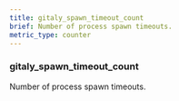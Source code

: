 ```yaml
---
title: gitaly_spawn_timeout_count
brief: Number of process spawn timeouts.
metric_type: counter
---
```

### gitaly_spawn_timeout_count

Number of process spawn timeouts.